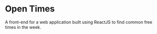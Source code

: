 # Open Times

A front-end for a web application built using ReactJS to find common free times in the week.

